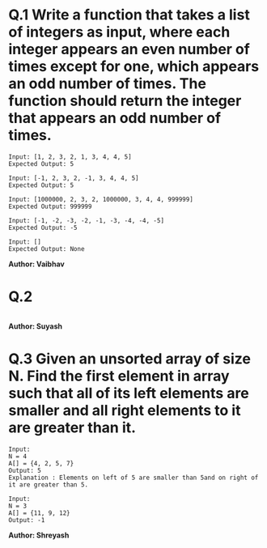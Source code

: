 # Q.1 Write a function that takes a list of integers as input, where each integer appears an even number of times except for one, which appears an odd number of times. The function should return the integer that appears an odd number of times.
```
Input: [1, 2, 3, 2, 1, 3, 4, 4, 5]
Expected Output: 5

Input: [-1, 2, 3, 2, -1, 3, 4, 4, 5]
Expected Output: 5

Input: [1000000, 2, 3, 2, 1000000, 3, 4, 4, 999999]
Expected Output: 999999

Input: [-1, -2, -3, -2, -1, -3, -4, -4, -5]
Expected Output: -5

Input: []
Expected Output: None
```
**Author: Vaibhav**

# Q.2 

```

```
**Author: Suyash**

# Q.3 Given an unsorted array of size N. Find the first element in array such that all of its left elements are smaller and all right elements to it are greater than it.
```
Input:
N = 4
A[] = {4, 2, 5, 7}
Output: 5
Explanation : Elements on left of 5 are smaller than 5and on right of it are greater than 5.

Input:
N = 3
A[] = {11, 9, 12}
Output: -1
```
**Author: Shreyash**



